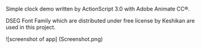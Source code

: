 Simple clock demo written by ActionScript 3.0 with Adobe Animate CC®.

DSEG Font Family which are distributed under free license by Keshikan are used in this project.

![screenshot of app] (Screenshot.png)
